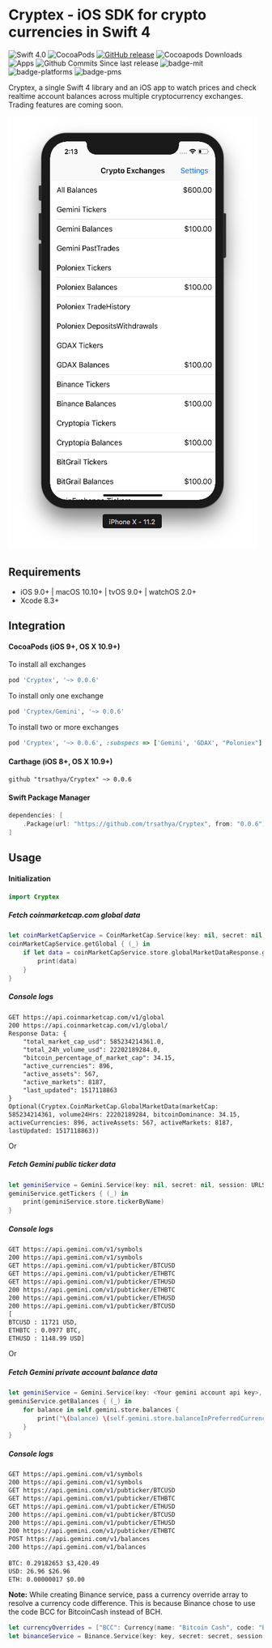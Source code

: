 # Cryptex - iOS SDK for crypto currencies in Swift 4

![Swift 4.0](https://img.shields.io/badge/Swift-4.0-brightgreen.svg) ![CocoaPods](https://img.shields.io/cocoapods/v/Cryptex.svg) [![GitHub release](https://img.shields.io/github/release/trsathya/Cryptex.svg)](https://github.com/trsathya/Cryptex/releases) ![Cocoapods Downloads](https://img.shields.io/cocoapods/dt/Cryptex.svg) ![Apps](https://img.shields.io/cocoapods/at/Cryptex.svg) ![Github Commits Since last release](https://img.shields.io/github/commits-since/trsathya/Cryptex/latest.svg) ![badge-mit]
![badge-platforms] ![badge-pms]

Cryptex, a single Swift 4 library and an iOS app to watch prices and check realtime account balances across multiple cryptocurrency exchanges. Trading features are coming soon.

![Sample App UI](SampleAppUI.png)

## Requirements

- iOS 9.0+ | macOS 10.10+ | tvOS 9.0+ | watchOS 2.0+
- Xcode 8.3+

## Integration

#### CocoaPods (iOS 9+, OS X 10.9+)

To install all exchanges
```ruby
pod 'Cryptex', '~> 0.0.6'
```

To install only one exchange
```ruby
pod 'Cryptex/Gemini', '~> 0.0.6'
```

To install two or more exchanges
```ruby
pod 'Cryptex', '~> 0.0.6', :subspecs => ['Gemini', 'GDAX', "Poloniex"]
```

#### Carthage (iOS 8+, OS X 10.9+)

```
github "trsathya/Cryptex" ~> 0.0.6
```

#### Swift Package Manager

```swift
dependencies: [
    .Package(url: "https://github.com/trsathya/Cryptex", from: "0.0.6"),
]
```

## Usage

#### Initialization

```swift
import Cryptex
```

##### Fetch coinmarketcap.com global data
```swift
let coinMarketCapService = CoinMarketCap.Service(key: nil, secret: nil, session: URLSession.shared, userPreference: .USD_BTC, currencyOverrides: nil)
coinMarketCapService.getGlobal { (_) in
    if let data = coinMarketCapService.store.globalMarketDataResponse.globalData {
        print(data)
    }
}
```

##### Console logs
```
GET https://api.coinmarketcap.com/v1/global
200 https://api.coinmarketcap.com/v1/global/
Response Data: {
    "total_market_cap_usd": 585234214361.0,
    "total_24h_volume_usd": 22202189284.0,
    "bitcoin_percentage_of_market_cap": 34.15,
    "active_currencies": 896,
    "active_assets": 567,
    "active_markets": 8187,
    "last_updated": 1517118863
}
Optional(Cryptex.CoinMarketCap.GlobalMarketData(marketCap: 585234214361, volume24Hrs: 22202189284, bitcoinDominance: 34.15, activeCurrencies: 896, activeAssets: 567, activeMarkets: 8187, lastUpdated: 1517118863))

```
Or

##### Fetch Gemini public ticker data
```swift
let geminiService = Gemini.Service(key: nil, secret: nil, session: URLSession.shared, userPreference: .USD_BTC, currencyOverrides: nil)
geminiService.getTickers { (_) in
    print(geminiService.store.tickerByName)
}
```
##### Console logs
```
GET https://api.gemini.com/v1/symbols
200 https://api.gemini.com/v1/symbols
GET https://api.gemini.com/v1/pubticker/BTCUSD
GET https://api.gemini.com/v1/pubticker/ETHBTC
GET https://api.gemini.com/v1/pubticker/ETHUSD
200 https://api.gemini.com/v1/pubticker/ETHBTC
200 https://api.gemini.com/v1/pubticker/ETHUSD
200 https://api.gemini.com/v1/pubticker/BTCUSD
[
BTCUSD : 11721 USD,
ETHBTC : 0.0977 BTC,
ETHUSD : 1148.99 USD]
```
Or
##### Fetch Gemini private account balance data
```swift
let geminiService = Gemini.Service(key: <Your gemini account api key>, secret: <Your gemini account api secret>, session: URLSession.shared, userPreference: .USD_BTC, currencyOverrides: nil)
geminiService.getBalances { (_) in
    for balance in self.gemini.store.balances {
        print("\(balance) \(self.gemini.store.balanceInPreferredCurrency(balance: balance).usdFormatted ?? "")")
    }
}
```
##### Console logs
```
GET https://api.gemini.com/v1/symbols
200 https://api.gemini.com/v1/symbols
GET https://api.gemini.com/v1/pubticker/BTCUSD
GET https://api.gemini.com/v1/pubticker/ETHBTC
GET https://api.gemini.com/v1/pubticker/ETHUSD
200 https://api.gemini.com/v1/pubticker/BTCUSD
200 https://api.gemini.com/v1/pubticker/ETHUSD
200 https://api.gemini.com/v1/pubticker/ETHBTC
POST https://api.gemini.com/v1/balances
200 https://api.gemini.com/v1/balances

BTC: 0.29182653 $3,420.49
USD: 26.96 $26.96
ETH: 0.00000017 $0.00
```

**Note:** While creating Binance service, pass a currency override array to resolve a currency code difference. This is because Binance chose to use the code BCC for BitcoinCash instead of BCH.
```swift
let currencyOverrides = ["BCC": Currency(name: "Bitcoin Cash", code: "BCC")]
let binanceService = Binance.Service(key: key, secret: secret, session: session, userPreference: .USDT_BTC, currencyOverrides: currencyOverrides)
```

[badge-pms]: https://img.shields.io/badge/supports-CocoaPods%20%7C%20Carthage%20%7C%20SwiftPM-green.svg
[badge-platforms]: https://img.shields.io/badge/platforms-macOS%20%7C%20iOS%20%7C%20watchOS%20%7C%20tvOS%20%7C%20Linux-lightgrey.svg
[badge-mit]: https://img.shields.io/badge/license-MIT-blue.svg
